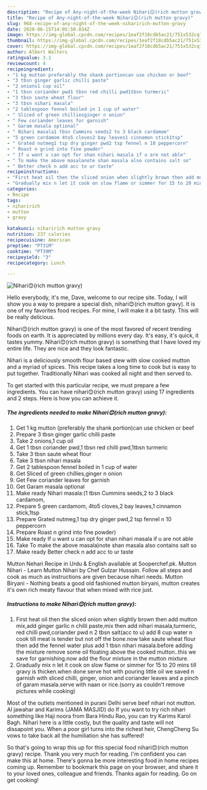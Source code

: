 ```yaml
---
description: "Recipe of Any-night-of-the-week Nihari😊(rich mutton gravy)"
title: "Recipe of Any-night-of-the-week Nihari😊(rich mutton gravy)"
slug: 968-recipe-of-any-night-of-the-week-niharirich-mutton-gravy
date: 2020-06-15T14:05:50.034Z
image: https://img-global.cpcdn.com/recipes/1eaf2f18cdb5ac21/751x532cq70/nihari😊rich-mutton-gravy-recipe-main-photo.jpg
thumbnail: https://img-global.cpcdn.com/recipes/1eaf2f18cdb5ac21/751x532cq70/nihari😊rich-mutton-gravy-recipe-main-photo.jpg
cover: https://img-global.cpcdn.com/recipes/1eaf2f18cdb5ac21/751x532cq70/nihari😊rich-mutton-gravy-recipe-main-photo.jpg
author: Albert Walters
ratingvalue: 3.1
reviewcount: 4
recipeingredient:
- "1 kg mutton preferably the shank portioncan use chicken or beef"
- "3 tbsn ginger garlic chilli paste"
- "2 onions1 cup oil"
- "1 tbsn coriander pwd1 tbsn red chilli pwd1tbsn turmeric"
- "3 tbsn saute wheat flour"
- "3 tbsn nihari masala"
- "2 tablespoon fennel boiled in 1 cup of water"
- " Sliced of green chilliesginger n onion"
- " Few coriander leaves for garnish"
- " Garam masala optional"
- " Nihari masala1 tbsn Cummins seeds2 to 3 black cardamom"
- "5 green cardamom 4to5 cloves2 bay leaves1 cinnamon stick1tsp"
- " Grated nutmeg1 tsp dry ginger pwd2 tsp fennel n 10 peppercorn"
- " Roast n grind into fine powder"
- " If u want u can opt for shan nihari masala if u are not able"
- " To make the above masalanote shan masala also contains salt so"
- " Better check n add acc to ur taste"
recipeinstructions:
- "First heat oil then the sliced onion when slightly brown then add mutton mix,add ginger garlic n chilli paste,mix then add nihari masala,turmeric, red chilli pwd,coriander pwd n 2 tbsn salt(acc to u) add 8 cup water n cook till meat is tender but not off the bone.now take saute wheat flour then add the fennel water plus add 1 tbsn nihari masala.before adding the mixture remove some oil floating above the cooked mutton..this we save for garnishing.now add the flour mixture in the mutton mixture."
- "Gradually mix n let it cook on slow flame or simmer for 15 to 20 mins till gravy is thicken.when done serve hot with pouring little oil we saved n garnish with sliced chilli, ginger, onion and coriander leaves and a pinch of garam masala.serve with naan or rice.(sorry as couldn&#39;t remove pictures while cooking)"
categories:
- Recipe
tags:
- niharirich
- mutton
- gravy

katakunci: niharirich mutton gravy 
nutrition: 237 calories
recipecuisine: American
preptime: "PT31M"
cooktime: "PT39M"
recipeyield: "3"
recipecategory: Lunch

---
```



![Nihari😊(rich mutton gravy)](https://img-global.cpcdn.com/recipes/1eaf2f18cdb5ac21/751x532cq70/nihari😊rich-mutton-gravy-recipe-main-photo.jpg)

Hello everybody, it's me, Dave, welcome to our recipe site. Today, I will show you a way to prepare a special dish, nihari😊(rich mutton gravy). It is one of my favorites food recipes. For mine, I will make it a bit tasty. This will be really delicious.

Nihari😊(rich mutton gravy) is one of the most favored of recent trending foods on earth. It is appreciated by millions every day. It's easy, it's quick, it tastes yummy. Nihari😊(rich mutton gravy) is something that I have loved my entire life. They are nice and they look fantastic.

Nihari is a deliciously smooth flour based stew with slow cooked mutton and a myriad of spices. This recipe takes a long time to cook but is easy to put together. Traditionally Nihari was cooked all night and then served to.


To get started with this particular recipe, we must prepare a few ingredients. You can have nihari😊(rich mutton gravy) using 17 ingredients and 2 steps. Here is how you can achieve it.

<!--inarticleads1-->

##### The ingredients needed to make Nihari😊(rich mutton gravy):

1. Get 1 kg mutton (preferably the shank portion)can use chicken or beef
1. Prepare 3 tbsn ginger garlic chilli paste
1. Take 2 onions,1 cup oil
1. Get 1 tbsn coriander pwd,1 tbsn red chilli pwd,1tbsn turmeric
1. Take 3 tbsn saute wheat flour
1. Take 3 tbsn nihari masala
1. Get 2 tablespoon fennel boiled in 1 cup of water
1. Get  Sliced of green chillies,ginger n onion
1. Get  Few coriander leaves for garnish
1. Get  Garam masala optional
1. Make ready  Nihari masala:(1 tbsn Cummins seeds,2 to 3 black cardamom,
1. Prepare 5 green cardamom, 4to5 cloves,2 bay leaves,1 cinnamon stick,1tsp
1. Prepare  Grated nutmeg,1 tsp dry ginger pwd,2 tsp fennel n 10 peppercorn
1. Prepare  Roast n grind into fine powder)
1. Make ready  If u want u can opt for shan nihari masala if u are not able
1. Take  To make the above masala)note shan masala also contains salt so
1. Make ready  Better check n add acc to ur taste


Mutton Nehari Recipe in Urdu &amp; English available at Sooperchef.pk. Mutton Nihari - Learn Mutton Nihari by Chef Gulzar Hussain. Follow all steps and cook as much as instructions are given because nihari needs. Mutton Biryani - Nothing beats a good old fashioned mutton biryani, mutton creates it&#39;s own rich meaty flavour that when mixed with rice just. 

<!--inarticleads2-->

##### Instructions to make Nihari😊(rich mutton gravy):

1. First heat oil then the sliced onion when slightly brown then add mutton mix,add ginger garlic n chilli paste,mix then add nihari masala,turmeric, red chilli pwd,coriander pwd n 2 tbsn salt(acc to u) add 8 cup water n cook till meat is tender but not off the bone.now take saute wheat flour then add the fennel water plus add 1 tbsn nihari masala.before adding the mixture remove some oil floating above the cooked mutton..this we save for garnishing.now add the flour mixture in the mutton mixture.
1. Gradually mix n let it cook on slow flame or simmer for 15 to 20 mins till gravy is thicken.when done serve hot with pouring little oil we saved n garnish with sliced chilli, ginger, onion and coriander leaves and a pinch of garam masala.serve with naan or rice.(sorry as couldn&#39;t remove pictures while cooking)


Most of the outlets mentioned in purani Delhi serve beef nihari not mutton. Al jawahar and Karims (JAMA MASJID) do If you want to try rich nihari something like Haji noora from Bara Hindu Rao, you can try Karims Karol Bagh. Nihari here is a little costly, but the quality and taste will not dissapoint you. When a poor girl turns into the richest heir, ChengCheng Su vows to take back all the humiliation she has suffered! 

So that's going to wrap this up for this special food nihari😊(rich mutton gravy) recipe. Thank you very much for reading. I'm confident you can make this at home. There's gonna be more interesting food in home recipes coming up. Remember to bookmark this page on your browser, and share it to your loved ones, colleague and friends. Thanks again for reading. Go on get cooking!
